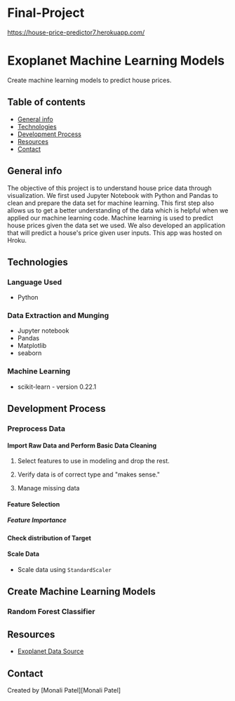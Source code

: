 # Final-Project

https://house-price-predictor7.herokuapp.com/

# Exoplanet Machine Learning Models

Create machine learning models to predict house prices.

## Table of contents

* [General info](#general-info)
* [Technologies](#technologies)
* [Development Process](#development-process)
* [Resources](#resources)
* [Contact](#contact)

## General info

The objective of this project is to understand house price data through visualization. We first used Jupyter Notebook with Python and Pandas to clean and prepare the data set for machine learning. This first step also allows us to get a better understanding of the data which is helpful when we applied our machine learning code. Machine learning is used to predict house prices given the data set we used. We also developed an application that will predict a house's price given user inputs. This app was hosted on Hroku. 

## Technologies

### Language Used

* Python

### Data Extraction and Munging

* Jupyter notebook 
* Pandas
* Matplotlib
* seaborn

### Machine Learning

* scikit-learn - version 0.22.1

## Development Process

### Preprocess Data

#### Import Raw Data and Perform Basic Data Cleaning

1. Select features to use in modeling and drop the rest.

2. Verify data is of correct type and "makes sense."

3. Manage missing data

#### Feature Selection

##### Feature Importance

#### Check distribution of Target

#### Scale Data

* Scale data using `StandardScaler`

## Create Machine Learning Models

### Random Forest Classifier


## Resources

* [Exoplanet Data Source](https://www.kaggle.com/nasa/kepler-exoplanet-search-results)

## Contact

Created by [Monali Patel][Monali Patel]
